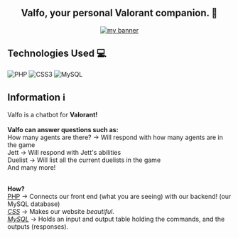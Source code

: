 <h2 align="center">
Valfo, your personal Valorant companion. 🤖
</h2> 


<p align="center">
  <a href="#" target="_blank" rel="noreferrer"><img src="https://i.imgur.com/sb3XlTT.png" alt="my banner"></a>
</p>

## Technologies Used 💻
![PHP](https://img.shields.io/badge/php-%23777BB4.svg?style=for-the-badge&logo=php&logoColor=white) ![CSS3](https://img.shields.io/badge/css3-%231572B6.svg?style=for-the-badge&logo=css3&logoColor=white) ![MySQL](https://img.shields.io/badge/mysql-%2300f.svg?style=for-the-badge&logo=mysql&logoColor=white)

## Information ℹ️
Valfo is a chatbot for **Valorant!** <br> <br>
**Valfo can answer questions such as: <br>**
How many agents are there? → Will respond with how many agents are in the game <br>
Jett → Will respond with Jett's abilities <br> 
Duelist → Will list all the current duelists in the game <br>
And many more! <br> <br>

**How?** <br>
<ins>PHP</ins> → Connects our front end (what you are seeing) with our backend! (our MySQL database) <br>
<ins>*CSS*</ins> → Makes our website *beautiful*. <br>
<ins>*MySQL*</ins> → Holds an input and output table holding the commands, and the outputs (responses). <br>

